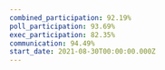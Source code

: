 ```yaml
---
combined_participation: 92.19%
poll_participation: 93.69%
exec_participation: 82.35%
communication: 94.49%
start_date: 2021-08-30T00:00:00.000Z
---
```

